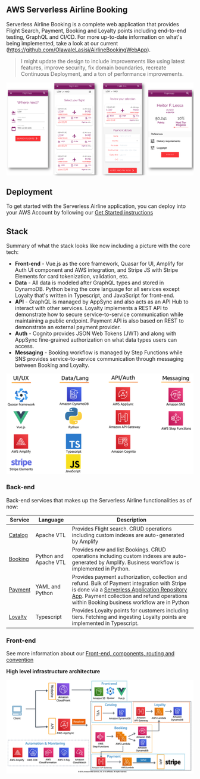 ## AWS Serverless Airline Booking

Serverless Airline Booking is a complete web application that provides Flight Search, Payment, Booking and Loyalty points including end-to-end testing, GraphQL and CI/CD. For more up-to-date information on what's being implemented, take a look at our current (https://github.com/OlawaleLasisi/AirlineBookingWebApp).

> I might update the design to include improvements like using latest features, improve security, fix domain boundaries, recreate Continuous Deployment, and a ton of performance improvements. 
> 

![Serverless Airline Booking sample](./media/prototype-web.png)

## Deployment

To get started with the Serverless Airline application, you can deploy into your AWS Account by following our [Get Started instructions](./docs/getting_started.md)

## Stack

Summary of what the stack looks like now including a picture with the core tech:

* **Front-end** - Vue.js as the core framework, Quasar for UI, Amplify for Auth UI component and AWS integration, and Stripe JS with Stripe Elements for card tokenization, validation, etc.
* **Data** - All data is modeled after GraphQL types and stored in DynamoDB. Python being the core language for all services except Loyalty that's written in Typescript, and JavaScript for front-end.
* **API** - GraphQL is managed by AppSync and also acts as an API Hub to interact with other services. Loyalty implements a REST API to demonstrate how to secure service-to-service communication while maintaining a public endpoint. Payment API is also based on REST to demonstrate an external payment provider.
* **Auth** - Cognito provides JSON Web Tokens (JWT) and along with AppSync fine-grained authorization on what data types users can access.
* **Messaging** - Booking workflow is managed by Step Functions while SNS provides service-to-service communication through messaging between Booking and Loyalty.

![Core stack](./media/core-stack.png)

### Back-end

Back-end services that makes up the Serverless Airline functionalities as of now:

Service | Language | Description
------------------------------------------------- | ------------------------------------------------- | ---------------------------------------------------------------------------------
[Catalog](./src/backend/catalog/README.md) | Apache VTL | Provides Flight search. CRUD operations including custom indexes are auto-generated by Amplify
[Booking](./src/backend/booking/README.md) | Python and Apache VTL | Provides new and list Bookings. CRUD operations including custom indexes are auto-generated by Amplify. Business workflow is implemented in Python.
[Payment](./src/backend/payment/README.md) | YAML and Python | Provides payment authorization, collection and refund. Bulk of Payment integration with Stripe is done via a [Serverless Application Repository App](https://serverlessrepo.aws.amazon.com/applications/arn:aws:serverlessrepo:us-east-1:375983427419:applications~api-lambda-stripe-charge). Payment collection and refund operations within Booking business workflow are in Python
[Loyalty](./src/backend/loyalty/README.md) | Typescript | Provides Loyalty points for customers including tiers. Fetching and ingesting Loyalty points are implemented in Typescript.

### Front-end

See more information about our [Front-end, components, routing and convention](./src/frontend/README.md)

**High level infrastructure architecture**

![Serverless Airline Architecture](./media/prototype-architecture.png)
